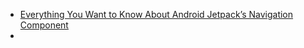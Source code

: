 - [Everything You Want to Know About Android Jetpack’s Navigation Component](https://betterprogramming.pub/everything-about-android-jetpacks-navigation-component-b550017c7354)
-